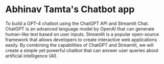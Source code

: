 #  Abhinav Tamta's Chatbot app

To build a GPT-4 chatbot using the ChatGPT API and Streamlit Chat. ChatGPT is an advanced language model by OpenAI that can generate human-like text based on user inputs. Streamlit is a popular open-source framework that allows developers to create interactive web applications easily. By combining the capabilities of ChatGPT and Streamlit, we will create a simple yet powerful chatbot that can answer user queries about artificial intelligence (AI).




